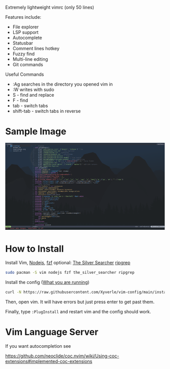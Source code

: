Extremely lightweight vimrc (only 50 lines)

Features include:
* File explorer
* LSP support
* Autocomplete
* Statusbar
* Comment lines hotkey
* Fuzzy find
* Multi-line editing
* Git commands

Useful Commands
* :Ag searches in the directory you opened vim in
* :W writes with sudo
* S - find and replace
* F - find
* tab - switch tabs
* shift-tab - switch tabs in reverse

# Sample Image
![](SampleImage.png)

# How to Install
Install Vim, [Nodejs](https://nodejs.org/en/), [fzf](https://github.com/junegunn/fzf)
optional: [The Silver Searcher](https://github.com/ggreer/the_silver_searcher) [ripgrep](https://github.com/BurntSushi/ripgrep)
```sh
sudo pacman -S vim nodejs fzf the_silver_searcher ripgrep
```
Install the config ([What you are running](https://raw.githubusercontent.com/Xyverle/vim-configs/main/install.sh))
```sh
curl -N https://raw.githubusercontent.com/Xyverle/vim-config/main/install.sh | bash
```
Then, open vim. It will have errors but just press enter to get past them.

Finally, type ```:PlugInstall``` and restart vim and the config should work.
# Vim Language Server
If you want autocompletion see

https://github.com/neoclide/coc.nvim/wiki/Using-coc-extensions#implemented-coc-extensions
